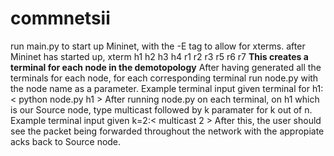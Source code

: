 # commnetsii
run main.py to start up Mininet, with the -E tag to allow for xterms.
after Mininet has started up, xterm h1 h2 h3 h4 r1 r2 r3 r5 r6 r7   **This creates a terminal for each node in the demotopology**
After having generated all the terminals for each node, for each corresponding terminal run node.py with the node name as a parameter.
Example terminal input given terminal for h1:<   python node.py h1    >
After running node.py on each terminal, on h1 which is our Source node, type multicast followed by k paramater for k out of n.
Example terminal input given k=2:<  multicast 2    >
After this, the user should see the packet being forwarded throughout the network with the appropiate acks back to Source node.  
